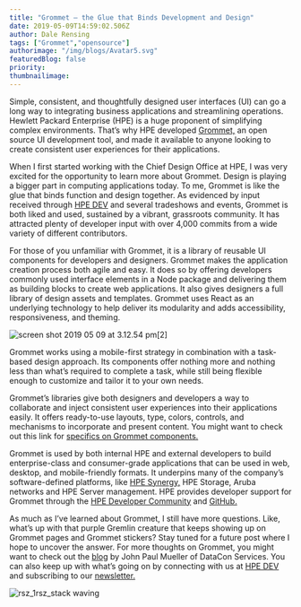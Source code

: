 ```yaml
---
title: "Grommet – the Glue that Binds Development and Design"
date: 2019-05-09T14:59:02.506Z
author: Dale Rensing 
tags: ["Grommet","opensource"]
authorimage: "/img/blogs/Avatar5.svg"
featuredBlog: false
priority:
thumbnailimage:
---
```

Simple, consistent, and thoughtfully designed user interfaces (UI) can go a long way to integrating business applications and streamlining operations. Hewlett Packard Enterprise (HPE) is a huge proponent of simplifying complex environments. That’s why HPE developed [Grommet,](http://v2.grommet.io) an open source UI development tool, and made it available to anyone looking to create consistent user experiences for their applications. 

When I first started working with the Chief Design Office at HPE, I was very excited for the opportunity to learn more about Grommet. Design is playing a bigger part in computing applications today. To me, Grommet is like the glue that binds function and design together. As evidenced by input received through [HPE DEV](http://developer.hpe.com)  and several tradeshows and events, Grommet is both liked and used, sustained by a vibrant, grassroots community. It has attracted plenty of developer input with over 4,000 commits from a wide variety of different contributors. 

For those of you unfamiliar with Grommet, it is a library of reusable UI components for developers and designers. Grommet makes the application creation process both agile and easy. It does so by offering developers commonly used interface elements in a Node package and delivering them as building blocks to create web applications. It also gives designers a full library of design assets and templates. Grommet uses React as an underlying technology to help deliver its modularity and adds accessibility, responsiveness, and theming. 


![screen shot 2019 05 09 at 3.12.54 pm[2]](https://hpe-developer-portal.s3.amazonaws.com/uploads/media/2019/5/screen-shot-2019-05-09-at-31254-pm2-1557501148565.png)

Grommet works using a mobile-first strategy in combination with a task-based design approach. Its components offer nothing more and nothing less than what’s required to complete a task, while still being flexible enough to customize and tailor it to your own needs. 

Grommet’s libraries give both designers and developers a way to collaborate and inject consistent user experiences into their applications easily. It offers ready-to-use layouts, type, colors, controls, and mechanisms to incorporate and present content. You might want to check out this link for [specifics on Grommet components.](https://v2.grommet.io/components)

Grommet is used by both internal HPE and external developers to build enterprise-class and consumer-grade applications that can be used in web, desktop, and mobile-friendly formats. It underpins many of the company’s software-defined platforms, like [ HPE Synergy,](http://www.hpe.com/us/en/integrated-systems/synergy.html) HPE Storage, Aruba networks and HPE Server management. HPE provides developer support for Grommet through the [HPE Developer Community](https://developer.hpe.com/community) and [GitHub.](https://github.com/grommet/grommet) 

As much as I’ve learned about Grommet, I still have more questions. Like, what’s up with that purple Gremlin creature that keeps showing up on Grommet pages and Grommet stickers? Stay tuned for a future post where I hope to uncover the answer. For more thoughts on Grommet, you might want to check out the [blog](https://www.hpe.com/us/en/insights/articles/getting-to-know-grommet-an-open-source-ui-dev-tool-1808.html)  by John Paul Mueller of DataCon Services. You can also keep up with what’s going on by connecting with us at [HPE DEV](https://developer.hpe.com/) and subscribing to our [newsletter.](https://developer.hpe.com/newsletter-signup)


![rsz_1rsz_stack waving](https://hpe-developer-portal.s3.amazonaws.com/uploads/media/2019/5/rsz_1rsz_stack-waving-1557501164196.png)

